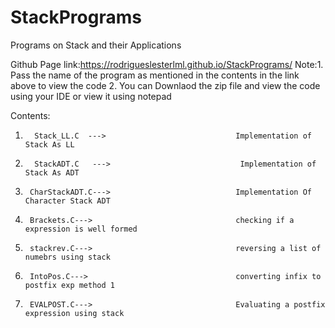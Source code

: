 # StackPrograms
Programs on Stack and their Applications

Github Page link:https://rodrigueslesterlml.github.io/StackPrograms/
Note:1. Pass the name of the program as mentioned in the contents in the link above to view the code
     2. You can Downlaod the zip file and view the code using your IDE or view it using notepad 

Contents:


1.       Stack_LL.C  --->                             Implementation of Stack As LL      

2.       StackADT.C   --->                             Implementation of Stack As ADT   

3.      CharStackADT.C--->                            Implementation Of Character Stack ADT

4.      Brackets.C--->                                checking if a expression is well formed

5.      stackrev.C--->                                reversing a list of numebrs using stack

6.      IntoPos.C--->                                 converting infix to postfix exp method 1

7.      EVALPOST.C--->                                Evaluating a postfix expression using stack
